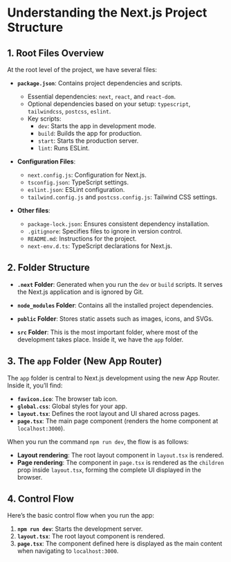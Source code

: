 # Understanding the Next.js Project Structure

## 1. Root Files Overview

At the root level of the project, we have several files:

- **`package.json`**: Contains project dependencies and scripts.

  - Essential dependencies: `next`, `react`, and `react-dom`.
  - Optional dependencies based on your setup: `typescript`, `tailwindcss`, `postcss`, `eslint`.
  - Key scripts:
    - `dev`: Starts the app in development mode.
    - `build`: Builds the app for production.
    - `start`: Starts the production server.
    - `lint`: Runs ESLint.

- **Configuration Files**:

  - `next.config.js`: Configuration for Next.js.
  - `tsconfig.json`: TypeScript settings.
  - `eslint.json`: ESLint configuration.
  - `tailwind.config.js` and `postcss.config.js`: Tailwind CSS settings.

- **Other files**:
  - `package-lock.json`: Ensures consistent dependency installation.
  - `.gitignore`: Specifies files to ignore in version control.
  - `README.md`: Instructions for the project.
  - `next-env.d.ts`: TypeScript declarations for Next.js.

## 2. Folder Structure

- **`.next` Folder**: Generated when you run the `dev` or `build` scripts. It serves the Next.js application and is ignored by Git.

- **`node_modules` Folder**: Contains all the installed project dependencies.

- **`public` Folder**: Stores static assets such as images, icons, and SVGs.

- **`src` Folder**: This is the most important folder, where most of the development takes place. Inside it, we have the `app` folder.

## 3. The `app` Folder (New App Router)

The `app` folder is central to Next.js development using the new App Router. Inside it, you’ll find:

- **`favicon.ico`**: The browser tab icon.
- **`global.css`**: Global styles for your app.
- **`layout.tsx`**: Defines the root layout and UI shared across pages.
- **`page.tsx`**: The main page component (renders the home component at `localhost:3000`).

When you run the command `npm run dev`, the flow is as follows:

- **Layout rendering**: The root layout component in `layout.tsx` is rendered.
- **Page rendering**: The component in `page.tsx` is rendered as the `children` prop inside `layout.tsx`, forming the complete UI displayed in the browser.

## 4. Control Flow

Here’s the basic control flow when you run the app:

1. **`npm run dev`**: Starts the development server.
2. **`layout.tsx`**: The root layout component is rendered.
3. **`page.tsx`**: The component defined here is displayed as the main content when navigating to `localhost:3000`.
